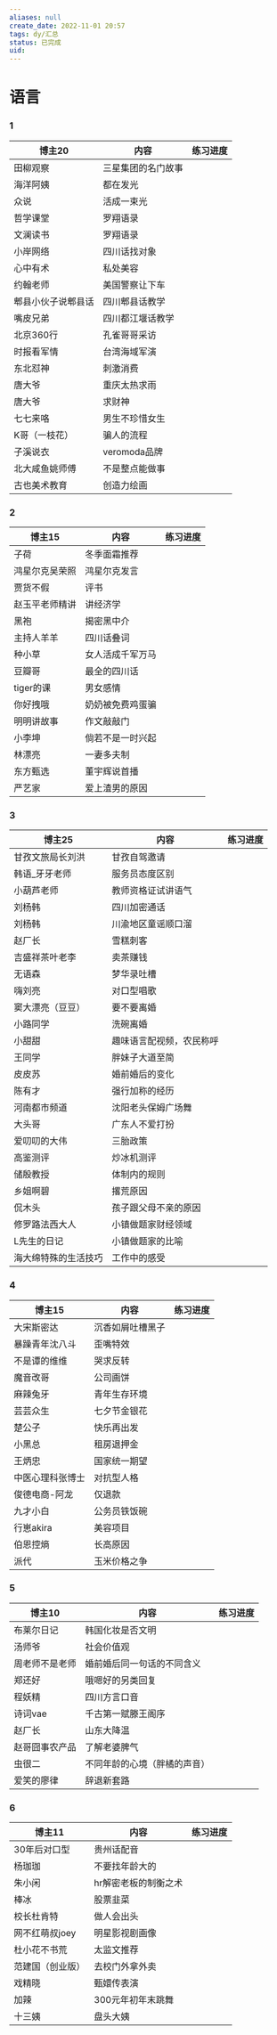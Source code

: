 ```yaml
---
aliases: null
create_date: 2022-11-01 20:57
tags: dy/汇总
status: 已完成 
uid: 
---
```



# 语言

### 1

| 博主20 | 内容 | 练习进度 |
| --- | --- | --- |
| 田柳观察 | 三星集团的名门故事 |  |
| 海洋阿姨 | 都在发光 |  |
| 众说 | 活成一束光 |  |
| 哲学课堂 | 罗翔语录 |  |
| 文澜读书 | 罗翔语录 |  |
| 小岸网络 | 四川话找对象 |  |
| 心中有术 | 私处美容 |  |
| 约翰老师 | 美国警察让下车 |  |
| 郫县小伙子说郫县话 | 四川郫县话教学 |  |
| 嘴皮兄弟 | 四川都江堰话教学 |  |
| 北京360行 | 孔雀哥哥采访 |  |
| 时报看军情 | 台湾海域军演 |  |
| 东北怼神 | 刺激消费 |  |
| 唐大爷 | 重庆太热求雨 |  |
| 唐大爷 | 求财神 |  |
| 七七来咯 | 男生不珍惜女生 |  |
| K哥（一枝花） | 骗人的流程 |  |
| 子溪说衣 | veromoda品牌 |  |
| 北大咸鱼姚师傅 | 不是整点能做事 |  |
| 古也美术教育 | 创造力绘画 |  |

### 2

| 博主15 | 内容 | 练习进度 |
| --- | --- | --- |
| 子荷 | 冬季面霜推荐 |  |
| 鸿星尔克吴荣照 | 鸿星尔克发言 |  |
| 贾货不假 | 评书 |  |
| 赵玉平老师精讲 | 讲经济学 |  |
| 黑袍 | 揭密黑中介 |  |
| 主持人羊羊 | 四川话叠词 |  |
| 种小草 | 女人活成千军万马 |  |
| 豆瓣哥 | 最全的四川话 |  |
| tiger的课 | 男女感情 |  |
| 你好拽哦 | 奶奶被免费鸡蛋骗 |  |
| 明明讲故事 | 作文敲敲门 |  |
| 小李坤 | 倘若不是一时兴起 |  |
| 林漂亮 | 一妻多夫制 |  |
| 东方甄选 | 董宇辉说首播 |  |
| 严艺家 | 爱上渣男的原因 |  |

### 3

| 博主25 | 内容 | 练习进度 |
| --- | --- | --- |
| 甘孜文旅局长刘洪 | 甘孜自驾邀请 |  |
| 韩语_牙牙老师 | 服务员态度区别 |  |
| 小葫芦老师 | 教师资格证试讲语气 |  |
| 刘杨韩 | 四川加密通话 |  |
| 刘杨韩 | 川渝地区童谣顺口溜 |  |
| 赵厂长 | 雪糕刺客 |  |
| 吉盛祥茶叶老李 | 卖茶赚钱 |  |
| 无语森 | 梦华录吐槽 |  |
| 嗨刘亮 | 对口型唱歌 |  |
| 窦大漂亮（豆豆） | 要不要离婚 |  |
| 小路同学 | 洗碗离婚 |  |
| 小甜甜 | 趣味语言配视频，农民称呼 |  |
| 王同学 | 胖妹子大道至简 |  |
| 皮皮苏 | 婚前婚后的变化 |  |
| 陈有才 | 强行加称的经历 |  |
| 河南都市频道 | 沈阳老头保姆广场舞 |  |
| 大头哥 | 广东人不爱打扮 |  |
| 爱叨叨的大伟 | 三胎政策 |  |
| 高鉴测评 | 炒冰机测评 |  |
| 储殷教授 | 体制内的规则 |  |
| 乡姐啊碧 | 撂荒原因 |  |
| 侃木头 | 孩子跟父母不亲的原因 |  |
| 修罗路法西大人 | 小镇做题家财经领域 |  |
| L先生的日记 | 小镇做题家的比喻 |  |
| 海大绵特殊的生活技巧 | 工作中的感受 |  |

### 4

| 博主15 | 内容 | 练习进度 |
| --- | --- | --- |
| 大宋斯密达 | 沉香如屑吐槽黑子 |  |
| 暴躁青年沈八斗 | 歪嘴特效 |  |
| 不是谭的维维 | 哭求反转 |  |
| 魔音改哥 | 公司画饼 |  |
| 麻辣兔牙 | 青年生存环境 |  |
| 芸芸众生 | 七夕节金银花 |  |
| 楚公子 | 快乐再出发 |  |
| 小黑总 | 租房退押金 |  |
| 王炳忠 | 国家统一期望 |  |
| 中医心理科张博士 | 对抗型人格 |  |
| 俊德电商-阿龙 | 仅退款 |  |
| 九才小白 | 公务员铁饭碗 |  |
| 行崽akira | 美容项目 |  |
| 伯恩控熵 | 长高原因 |  |
| 派代 | 玉米价格之争 |  |

### 5

| 博主10 | 内容 | 练习进度 |
| --- | --- | --- |
| 布莱尔日记 | 韩国化妆是否文明 |  |
| 汤师爷 | 社会价值观 |  |
| 周老师不是老师 | 婚前婚后同一句话的不同含义 |  |
| 郑还好 | 哦嗯好的另类回复 |  |
| 程妖精 | 四川方言口音 |  |
| 诗词vae | 千古第一赋滕王阁序 |  |
| 赵厂长 | 山东大降温 |  |
| 赵哥囧事农产品 | 了解老婆脾气 |  |
| 虫很二 | 不同年龄的心境（胖橘的声音） |  |
| 爱笑的廖律 | 辞退新套路 |  |

### 6

| 博主11 | 内容 | 练习进度 |
| --- | --- | --- |
| 30年后对口型 | 贵州话配音 |  |
| 杨珈珈 | 不要找年龄大的 |  |
| 朱小闲 | hr解密老板的制衡之术 |  |
| 棒冰 | 股票韭菜 |  |
| 校长杜肯特 | 做人会出头 |  |
| 网不红萌叔joey | 明星影视剧画像 |  |
| 杜小花不书荒 | 太监文推荐 |  |
| 范建国（创业版） | 去校门外拿外卖 |  |
| 戏精晓 | 甄嬛传表演 |  |
| 加辣 | 300元年初年末跳舞 |  |
| 十三姨 | 盘头大姨 |  |
